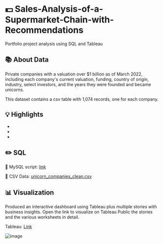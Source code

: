 # 💵 Sales-Analysis-of-a-Supermarket-Chain-with-Recommendations

Portfolio project analysis using SQL and Tableau

## 📚 About Data

Private companies with a valuation over $1 billion as of March 2022, including each company's current valuation, funding, country of origin, industry, select investors, and the years they were founded and became unicorns.

This dataset contains a csv table with 1,074 records, one for each company. 

## 💡 Highlights

-
-
-

## ✏️ SQL 

📍 MySQL script: [link](https://github.com/katiehuangx/Maven-Unicorn-Challenge/blob/main/Maven%20Unicorn%20Companies%20-%20Data%20Wrangling.ipynb)

📍 CSV Data: [unicorn_companies_clean.csv](https://github.com/katiehuangx/Maven-Unicorn-Challenge/blob/main/unicorn_companies_clean.csv)

## 📊 Visualization

Produced an interactive dashboard using Tableau plus multiple stories with business insights.
Open the link to visualize on Tableau Public the stories and the various worksheets in detail.

Tableau: [Link](https://public.tableau.com/app/profile/marco.gamberini/viz/SalesAnalysisofaSupermarketChainwithRecommendations/Dashboard1)

![image](https://github.com/user-attachments/assets/652ca36d-c35c-425d-b59f-ae52e0ce1062)


